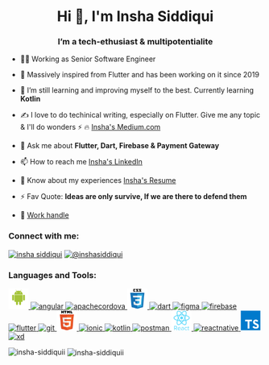 <!-- - 👋 Hi, I’m @Insha-Siddiquii, working as senior software engineer :woman_technologist:
- :woman_office_worker: I’m a tech-ethusiast, massively inspired from Flutter and has been working on it since 2019.
- 🌱 I’m still learning and improving myself to the best. 
- :handshake: I’m looking to collaborate on Flutter projects :raised_hands:
- :writing_hand: I love to do techinical writing, especially on Flutter. Give me any topic & I'll do wonders :zap: :fire:
- 📫 Reach me out at <a href='https://www.linkedin.com/in/insha-siddiqui-8b1159ba/'> Insha's Linkedin</a>

Let's Connect Folks :cherry_blossom:

<!---
Insha-Siddiquii/Insha-Siddiquii is a ✨ special ✨ repository because its `README.md` (this file) appears on your GitHub profile.
You can click the Preview link to take a look at your changes.
---> 
<h1 align="center">Hi 👋, I'm Insha Siddiqui</h1>
<h3 align="center">I’m a tech-ethusiast & multipotentialite</h3>

- 👩‍💻 Working as Senior Software Engineer

- 🔭 Massively inspired from Flutter and has been working on it since 2019

- 🌱 I’m still learning and improving myself to the best. Currently learning **Kotlin**

- ✍️ I love to do techinical writing, especially on Flutter. Give me any topic & I'll do wonders ⚡ 🔥 <a href='https://inshasiddiqui.medium.com/'> Insha's Medium.com</a>

- 💬 Ask me about **Flutter, Dart, Firebase & Payment Gateway**

- 📫 How to reach me <a href='https://www.linkedin.com/in/insha-siddiqui-8b1159ba/'> Insha's LinkedIn</a>

- 📄 Know about my experiences <a href='https://drive.google.com/drive/folders/1jodA2ExlwSDsjXEY4bQWa_C26Mwg91zB?usp=sharing'>Insha's Resume</a>

- ⚡ Fav Quote: **Ideas are only survive, If we are there to defend them**

- 📨 <a href=https://linktr.ee/inshasiddiquii>Work handle</a>

<h3 align="left">Connect with me:</h3>
<p align="left">
<a href="https://www.linkedin.com/in/insha-siddiqui-8b1159ba/" target="blank"><img align="center" src="https://raw.githubusercontent.com/rahuldkjain/github-profile-readme-generator/master/src/images/icons/Social/linked-in-alt.svg" alt="insha siddiqui" height="30" width="40" /></a>
<a href="https://medium.com/@inshasiddiqui" target="blank"><img align="center" src="https://raw.githubusercontent.com/rahuldkjain/github-profile-readme-generator/master/src/images/icons/Social/medium.svg" alt="@inshasiddiqui" height="30" width="40" /></a>
</p>

<h3 align="left">Languages and Tools:</h3>
<p align="left"> <a href="https://developer.android.com" target="_blank" rel="noreferrer"> <img src="https://raw.githubusercontent.com/devicons/devicon/master/icons/android/android-original-wordmark.svg" alt="android" width="40" height="40"/> </a> <a href="https://angular.io" target="_blank" rel="noreferrer"> <img src="https://angular.io/assets/images/logos/angular/angular.svg" alt="angular" width="40" height="40"/> </a> <a href="https://cordova.apache.org/" target="_blank" rel="noreferrer"> <img src="https://www.vectorlogo.zone/logos/apache_cordova/apache_cordova-icon.svg" alt="apachecordova" width="40" height="40"/> </a> <a href="https://www.w3schools.com/css/" target="_blank" rel="noreferrer"> <img src="https://raw.githubusercontent.com/devicons/devicon/master/icons/css3/css3-original-wordmark.svg" alt="css3" width="40" height="40"/> </a> <a href="https://dart.dev" target="_blank" rel="noreferrer"> <img src="https://www.vectorlogo.zone/logos/dartlang/dartlang-icon.svg" alt="dart" width="40" height="40"/> </a> <a href="https://www.figma.com/" target="_blank" rel="noreferrer"> <img src="https://www.vectorlogo.zone/logos/figma/figma-icon.svg" alt="figma" width="40" height="40"/> </a> <a href="https://firebase.google.com/" target="_blank" rel="noreferrer"> <img src="https://www.vectorlogo.zone/logos/firebase/firebase-icon.svg" alt="firebase" width="40" height="40"/> </a> <a href="https://flutter.dev" target="_blank" rel="noreferrer"> <img src="https://www.vectorlogo.zone/logos/flutterio/flutterio-icon.svg" alt="flutter" width="40" height="40"/> </a> <a href="https://git-scm.com/" target="_blank" rel="noreferrer"> <img src="https://www.vectorlogo.zone/logos/git-scm/git-scm-icon.svg" alt="git" width="40" height="40"/> </a> <a href="https://www.w3.org/html/" target="_blank" rel="noreferrer"> <img src="https://raw.githubusercontent.com/devicons/devicon/master/icons/html5/html5-original-wordmark.svg" alt="html5" width="40" height="40"/> </a> <a href="https://ionicframework.com" target="_blank" rel="noreferrer"> <img src="https://upload.wikimedia.org/wikipedia/commons/d/d1/Ionic_Logo.svg" alt="ionic" width="40" height="40"/> </a> <a href="https://kotlinlang.org" target="_blank" rel="noreferrer"> <img src="https://www.vectorlogo.zone/logos/kotlinlang/kotlinlang-icon.svg" alt="kotlin" width="40" height="40"/> </a> <a href="https://postman.com" target="_blank" rel="noreferrer"> <img src="https://www.vectorlogo.zone/logos/getpostman/getpostman-icon.svg" alt="postman" width="40" height="40"/> </a> <a href="https://reactjs.org/" target="_blank" rel="noreferrer"> <img src="https://raw.githubusercontent.com/devicons/devicon/master/icons/react/react-original-wordmark.svg" alt="react" width="40" height="40"/> </a> <a href="https://reactnative.dev/" target="_blank" rel="noreferrer"> <img src="https://reactnative.dev/img/header_logo.svg" alt="reactnative" width="40" height="40"/> </a> <a href="https://www.typescriptlang.org/" target="_blank" rel="noreferrer"> <img src="https://raw.githubusercontent.com/devicons/devicon/master/icons/typescript/typescript-original.svg" alt="typescript" width="40" height="40"/> </a> <a href="https://www.adobe.com/products/xd.html" target="_blank" rel="noreferrer"> <img src="https://cdn.worldvectorlogo.com/logos/adobe-xd.svg" alt="xd" width="40" height="40"/> </a> </p>

<!--  <p align="left"> <a href="https://github.com/ryo-ma/github-profile-trophy"><img src="https://github-profile-trophy.vercel.app/?username=insha-siddiquii" alt="insha-siddiquii" /></a> </p> -->

<p><img align="left" src="https://github-readme-stats.vercel.app/api/top-langs?username=insha-siddiquii&show_icons=true&locale=en&layout=compact" alt="insha-siddiquii" /></p>



<p>&nbsp;<img align="center" src="https://github-readme-stats.vercel.app/api?username=insha-siddiquii&show_icons=true&locale=en" alt="insha-siddiquii" /></p>

